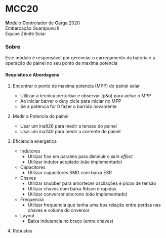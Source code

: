 # MCC20
**M**ódulo **C**ontrolador de **C**arga 2020  
Embarcação Guarapuvu II  
Equipe Zênite Solar  

### Sobre

Este módulo é responsável por gerenciar o carregamento da bateria e a operação do painel no seu ponto de maxima potencia 

#### Requisitos e Abordagens
1. Encontrar o ponto de maxima potencia (MPP) do painel solar
    - Utilizar a tecnica perturbar e observar (p&o) para achar o MPP
    - Ao iniciar barrer o duty cicle para iniciar no MPP
    - Se a potencia for 0 fazer o barrido novamente 
2. Medir a Potencia do painel
    - Usar um ina826 para medir a tensao do painel
    - Usar um ina240 para medir a corrente do painel
    
3. Eficiencia energetica
    - Indutores
        - Utilizar fios em paralelo para diminuir o *skin effect*
        - Utilizar indutor acoplado (não implementado)
    - Capacitores
        - Utilizar capacitores SMD com baixa ESR
    - Chaves
        - Utilizar snubber para amortecer oscilações e picos de tensão
        - Utilizar chaves com baixa Rdson e rapidas
        - Utilizar conversor sincrono (não implementado)
    - Frequencia
        - Utilizar frequencia que tenha uma boa relação entre perdas nas chaves e volume do onversor
    - Layout
        - Baixa indutancia no braço (entre chaves)
4. Robustes
     
